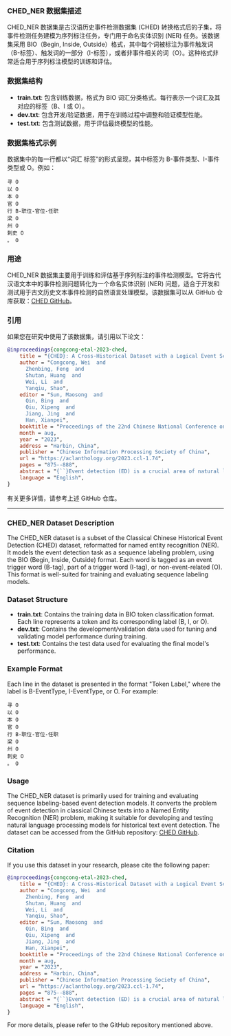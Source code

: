 ### CHED_NER 数据集描述

CHED_NER 数据集是古汉语历史事件检测数据集 (CHED) 转换格式后的子集，将事件检测任务建模为序列标注任务，专门用于命名实体识别 (NER) 任务。该数据集采用 BIO（Begin, Inside, Outside）格式，其中每个词被标注为事件触发词（B-标签）、触发词的一部分（I-标签），或者非事件相关的词（O）。这种格式非常适合用于序列标注模型的训练和评估。

### 数据集结构

- **train.txt**: 包含训练数据，格式为 BIO 词汇分类格式。每行表示一个词汇及其对应的标签（B、I 或 O）。
- **dev.txt**: 包含开发/验证数据，用于在训练过程中调整和验证模型性能。
- **test.txt**: 包含测试数据，用于评估最终模型的性能。

### 数据集格式示例

数据集中的每一行都以“词汇 标签”的形式呈现，其中标签为 B-事件类型、I-事件类型或 O。例如：

```
寻 O
以 O
本 O
官 O
行 B-职位-官位-任职
梁 O
州 O
刺史 O
。 O
```

### 用途

CHED_NER 数据集主要用于训练和评估基于序列标注的事件检测模型。它将古代汉语文本中的事件检测问题转化为一个命名实体识别 (NER) 问题，适合于开发和测试用于古文历史文本事件检测的自然语言处理模型。该数据集可以从 GitHub 仓库获取：[CHED GitHub](https://github.com/lcclab-blcu/CHED)。

### 引用

如果您在研究中使用了该数据集，请引用以下论文：

```bibtex
@inproceedings{congcong-etal-2023-ched,
    title = "{CHED}: A Cross-Historical Dataset with a Logical Event Schema for Classical {C}hinese Event Detection",
    author = "Congcong, Wei  and
      Zhenbing, Feng  and
      Shutan, Huang  and
      Wei, Li  and
      Yanqiu, Shao",
    editor = "Sun, Maosong  and
      Qin, Bing  and
      Qiu, Xipeng  and
      Jiang, Jing  and
      Han, Xianpei",
    booktitle = "Proceedings of the 22nd Chinese National Conference on Computational Linguistics",
    month = aug,
    year = "2023",
    address = "Harbin, China",
    publisher = "Chinese Information Processing Society of China",
    url = "https://aclanthology.org/2023.ccl-1.74",
    pages = "875--888",
    abstract = "{``}Event detection (ED) is a crucial area of natural language processing that automates the extrac-tion of specific event types from large-scale text, and studying historical ED in classical Chinesetexts helps preserve and inherit historical and cultural heritage by extracting valuable informa-tion. However, classical Chinese language characteristics, such as ambiguous word classes andcomplex semantics, have posed challenges and led to a lack of datasets and limited research onevent schema construction. In addition, large-scale datasets in English and modern Chinese arenot directly applicable to historical ED in classical Chinese. To address these issues, we con-structed a logical event schema for classical Chinese historical texts and annotated the resultingdataset, which is called classical Chinese Historical Event Dataset (CHED). The main challengesin our work on classical Chinese historical ED are accurately identifying and classifying eventswithin cultural and linguistic contexts and addressing ambiguity resulting from multiple mean-ings of words in historical texts. Therefore, we have developed a set of annotation guidelinesand provided annotators with an objective reference translation. The average Kappa coefficientafter multiple cross-validation is 68.49{\%}, indicating high quality and consistency. We conductedvarious tasks and comparative experiments on established baseline models for historical ED inclassical Chinese. The results showed that BERT+CRF had the best performance on sequencelabeling task, with an f1-score of 76.10{\%}, indicating potential for further improvement. 1Introduction{''}",
    language = "English",
}
```

有关更多详情，请参考上述 GitHub 仓库。

---

### CHED_NER Dataset Description

The CHED_NER dataset is a subset of the Classical Chinese Historical Event Detection (CHED) dataset, reformatted for named entity recognition (NER). It models the event detection task as a sequence labeling problem, using the BIO (Begin, Inside, Outside) format. Each word is tagged as an event trigger word (B-tag), part of a trigger word (I-tag), or non-event-related (O). This format is well-suited for training and evaluating sequence labeling models.

### Dataset Structure

- **train.txt**: Contains the training data in BIO token classification format. Each line represents a token and its corresponding label (B, I, or O).
- **dev.txt**: Contains the development/validation data used for tuning and validating model performance during training.
- **test.txt**: Contains the test data used for evaluating the final model's performance.

### Example Format

Each line in the dataset is presented in the format "Token Label," where the label is B-EventType, I-EventType, or O. For example:

```
寻 O
以 O
本 O
官 O
行 B-职位-官位-任职
梁 O
州 O
刺史 O
。 O
```

### Usage

The CHED_NER dataset is primarily used for training and evaluating sequence labeling-based event detection models. It converts the problem of event detection in classical Chinese texts into a Named Entity Recognition (NER) problem, making it suitable for developing and testing natural language processing models for historical text event detection. The dataset can be accessed from the GitHub repository: [CHED GitHub](https://github.com/lcclab-blcu/CHED).

### Citation

If you use this dataset in your research, please cite the following paper:

```bibtex
@inproceedings{congcong-etal-2023-ched,
    title = "{CHED}: A Cross-Historical Dataset with a Logical Event Schema for Classical {C}hinese Event Detection",
    author = "Congcong, Wei  and
      Zhenbing, Feng  and
      Shutan, Huang  and
      Wei, Li  and
      Yanqiu, Shao",
    editor = "Sun, Maosong  and
      Qin, Bing  and
      Qiu, Xipeng  and
      Jiang, Jing  and
      Han, Xianpei",
    booktitle = "Proceedings of the 22nd Chinese National Conference on Computational Linguistics",
    month = aug,
    year = "2023",
    address = "Harbin, China",
    publisher = "Chinese Information Processing Society of China",
    url = "https://aclanthology.org/2023.ccl-1.74",
    pages = "875--888",
    abstract = "{``}Event detection (ED) is a crucial area of natural language processing that automates the extrac-tion of specific event types from large-scale text, and studying historical ED in classical Chinesetexts helps preserve and inherit historical and cultural heritage by extracting valuable informa-tion. However, classical Chinese language characteristics, such as ambiguous word classes andcomplex semantics, have posed challenges and led to a lack of datasets and limited research onevent schema construction. In addition, large-scale datasets in English and modern Chinese arenot directly applicable to historical ED in classical Chinese. To address these issues, we con-structed a logical event schema for classical Chinese historical texts and annotated the resultingdataset, which is called classical Chinese Historical Event Dataset (CHED). The main challengesin our work on classical Chinese historical ED are accurately identifying and classifying eventswithin cultural and linguistic contexts and addressing ambiguity resulting from multiple mean-ings of words in historical texts. Therefore, we have developed a set of annotation guidelinesand provided annotators with an objective reference translation. The average Kappa coefficientafter multiple cross-validation is 68.49{\%}, indicating high quality and consistency. We conductedvarious tasks and comparative experiments on established baseline models for historical ED inclassical Chinese. The results showed that BERT+CRF had the best performance on sequencelabeling task, with an f1-score of 76.10{\%}, indicating potential for further improvement. 1Introduction{''}",
    language = "English",
}
```

For more details, please refer to the GitHub repository mentioned above.

